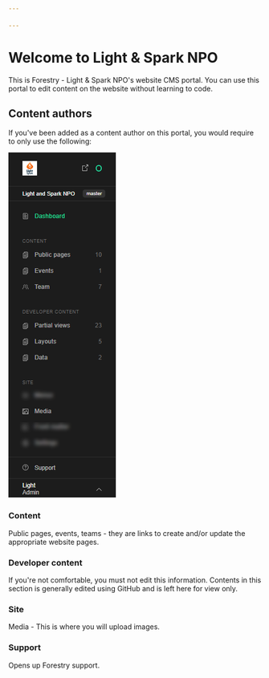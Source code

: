 ```yaml
---

---
```

# Welcome to Light & Spark NPO

This is Forestry - Light & Spark NPO's website CMS portal. You can use this portal to edit content on the website without learning to code. 

## Content authors

If you've been added as a content author on this portal, you would require to only use the following:

![](/uploads/cms.png)

### Content

Public pages, events, teams - they are links to create and/or update the appropriate website pages.  

### Developer content

If you're not comfortable, you must not edit this information. Contents in this section is generally edited using GitHub and is left here for view only.

### Site

Media - This is where you will upload images.

### Support

Opens up Forestry support. 